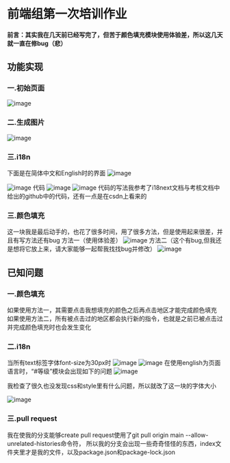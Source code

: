 # 前端组第一次培训作业

#### 前言：其实我在几天前已经写完了，但苦于颜色填充模块使用体验差，所以这几天就一直在修bug（悲）

## 功能实现

### 一.初始页面

![image](https://github.com/NCUHOME-Y/test-ex/assets/146162650/a5ee59ed-dab1-4ee2-8890-abbb54dc8e74)


### 二.生成图片
![image](https://github.com/NCUHOME-Y/test-ex/assets/146162650/d0e62f91-82f4-4ded-8b5c-fd910de4e4fa)

### 三.i18n
下面是在简体中文和English时的界面
![image](https://github.com/NCUHOME-Y/test-ex/assets/146162650/9ec3ae99-1f95-410c-bcfc-37507a844dcb)

![image](https://github.com/NCUHOME-Y/test-ex/assets/146162650/091e8791-acdb-442d-a8af-80581a6b7d34)
代码
![image](https://github.com/NCUHOME-Y/test-ex/assets/146162650/8e9c250a-3232-4a7d-af04-6ff8834e1cb8)
![image](https://github.com/NCUHOME-Y/test-ex/assets/146162650/f7315c5d-de4e-4f7a-b5cc-5f84096807dd)
代码的写法我参考了i18next文档与考核文档中给出的github中的代码，还有一点是在csdn上看来的

### 三.颜色填充
这一块我是最后动手的，也花了很多时间，用了很多方法，但是使用起来很差，并且有写方法还有bug
方法一（使用体验差）
![image](https://github.com/NCUHOME-Y/test-ex/assets/146162650/1ee3f2c9-0e16-433f-bca1-38707e053625)
方法二（这个有bug,但我还是想将它放上来，请大家能够一起帮我找找bug并修改）
![image](https://github.com/NCUHOME-Y/test-ex/assets/146162650/451465e2-e068-40ac-9232-51fb1a4e3e51)

## 已知问题
### 一.颜色填充
如果使用方法一，其需要点击我想填充的颜色之后再点击地区才能完成颜色填充
如果使用方法二，所有被点击过的地区都会执行新的指令，也就是之前已被点击过并完成颜色填充时也会发生变化

### 二.i18n
当所有text标签字体font-size为30px时
![image](https://github.com/NCUHOME-Y/test-ex/assets/146162650/cd4236df-0ac9-452d-a560-a952146d5f8a)
![image](https://github.com/NCUHOME-Y/test-ex/assets/146162650/56b80c22-7a7a-47e1-ae5c-09962313a1a6)
在使用english为页面语言时，“#等级”模块会出现如下的问题
![image](https://github.com/NCUHOME-Y/test-ex/assets/146162650/3984d6f2-c5bf-4f27-b181-d159fbc15091)




我检查了很久也没发现css和style里有什么问题，所以就改了这一块的字体大小


![image](https://github.com/NCUHOME-Y/test-ex/assets/146162650/2602b2ce-fbdc-4604-9811-9f3211a535ae)

### 三.pull request
我在使我的分支能够create pull request使用了git pull origin main --allow-unrelated-histories命令符，
所以我的分支会出现一些奇奇怪怪的东西，index文件夹里才是我的文件，以及package.json和package-lock.json
















